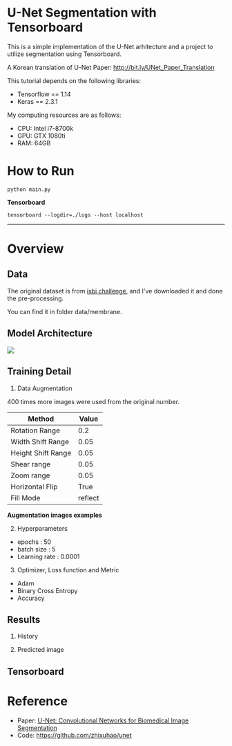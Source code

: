 # U-Net Segmentation with Tensorboard

This is a simple implementation of the U-Net arhitecture and a project to utilize segmentation using Tensorboard.

A Korean translation of U-Net Paper: http://bit.ly/UNet_Paper_Translation

This tutorial depends on the following libraries:

- Tensorflow == 1.14  
- Keras == 2.3.1

My computing resources are as follows:

- CPU: Intel i7-8700k  
- GPU: GTX 1080ti  
- RAM: 64GB  

# How to Run
```
python main.py
```

**Tensorboard**
```
tensorboard --logdir=./logs --host localhost
```


---
# Overview

## Data
The original dataset is from [isbi challenge](http://brainiac2.mit.edu/isbi_challenge/home), and I've downloaded it and done the pre-processing.

You can find it in folder data/membrane.

## Model Architecture
![](https://github.com/bllfpc/U-Net_Segmentation/blob/master/img/u-net-architecture.png)

## Training Detail
1. Data Augmentation

400 times more images were used from the original number.

Method | Value 
---|---
Rotation Range | 0.2
Width Shift Range | 0.05
Height Shift Range | 0.05
Shear range | 0.05
Zoom range | 0.05
Horizontal Flip | True
Fill Mode | reflect

**Augmentation images examples**

2. Hyperparameters
- epochs : 50
- batch size : 5
- Learning rate : 0.0001

3. Optimizer, Loss function and Metric
- Adam
- Binary Cross Entropy
- Accuracy

## Results
1. History

2. Predicted image


## Tensorboard


# Reference
- Paper: [U-Net: Convolutional Networks for Biomedical Image Segmentation](https://lmb.informatik.uni-freiburg.de/people/ronneber/u-net/)
- Code: https://github.com/zhixuhao/unet
